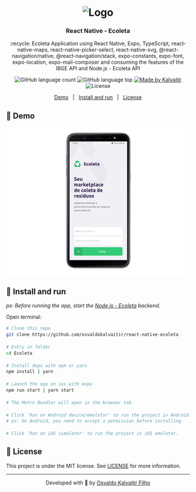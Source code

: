 <h1 align="center">
    <img src="./assets/src/icones/logo.svg"
    width="400px"
    alt="Logo" />
</h1>

<h3 align="center">
  React Native - Ecoleta
</h3>

<p align="center">
  :recycle: Ecoleta Application using React Native, Expo, TypeScript, react-native-maps, react-native-picker-select, react-native-svg, @react-navigation/native, @react-navigation/stack, expo-constants, expo-font, expo-location, expo-mail-composer and consuming the features of the IBGE API and Node.js - Ecoleta API
</p>

<p align="center">
  <img alt="GitHub language count" src="https://img.shields.io/github/languages/count/osvaldokalvaitir/react-native-ecoleta.svg?color=00A83A">

  <img alt="GitHub language top" src="https://img.shields.io/github/languages/top/osvaldokalvaitir/react-native-ecoleta.svg?color=00A83A">

  <a href="https://kalvaitir.com/">
    <img alt="Made by Kalvaitir" src="https://img.shields.io/badge/made%20by-Kalvaitir-00A83A">
  </a>

  <img alt="License" src="https://img.shields.io/badge/license-MIT-00A83A">
</p>

<p align="center">
  <a href="#iphone-demo">Demo</a>&nbsp;&nbsp;&nbsp;|&nbsp;&nbsp;&nbsp;<a href="#wrench-install-and-run">Install and run</a>&nbsp;&nbsp;&nbsp;|&nbsp;&nbsp;&nbsp;<a href="#memo-license">License</a>
</p>

## :iphone: Demo

![Demo](/./assets/src/assets/icones/demo.gif)

## :wrench: Install and run

_ps: Before running the app, start the [Node.js - Ecoleta](https://github.com/osvaldokalvaitir/nodejs-ecoleta) backend._

Open terminal:

```sh
# Clone this repo
git clone https://github.com/osvaldokalvaitir/react-native-ecoleta

# Entry in folder
cd Ecoleta

# Install deps with npm or yarn
npm install | yarn

# Launch the app on ios with expo
npm run start | yarn start

# The Metro Bundler will open in the browser tab.

# Click 'Run on Android device/emulator' to run the project in Android emulator.
# ps: On Android, you need to accept a permission before installing.

# Click 'Run on iOS simulator' to run the project in iOS emulator.
```

## :memo: License

This project is under the MIT license. See [LICENSE](/LICENSE) for more information.

---

<p align="center">
Developed with 💚 by <a href="https://www.linkedin.com/in/osvaldokalvaitir">Osvaldo Kalvaitir Filho</a>
</p>
